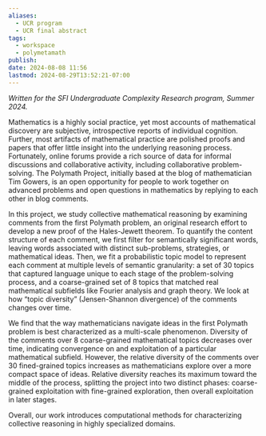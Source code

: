 ```yaml
---
aliases:
  - UCR program
  - UCR final abstract
tags:
  - workspace
  - polymetamath
publish: 
date: 2024-08-08 11:56
lastmod: 2024-08-29T13:52:21-07:00
---
```

*Written for the SFI Undergraduate Complexity Research program, Summer 2024.*

Mathematics is a highly social practice, yet most accounts of mathematical discovery are subjective, introspective reports of individual cognition. Further, most artifacts of mathematical practice are polished proofs and papers that offer little insight into the underlying reasoning process. Fortunately, online forums provide a rich source of data for informal discussions and collaborative activity, including collaborative problem-solving. The Polymath Project, initially based at the blog of mathematician Tim Gowers, is an open opportunity for people to work together on advanced problems and open questions in mathematics by replying to each other in blog comments.

In this project, we study collective mathematical reasoning by examining comments from the first Polymath problem, an original research effort to develop a new proof of the Hales-Jewett theorem. To quantify the content structure of each comment, we first filter for semantically significant words, leaving words associated with distinct sub-problems, strategies, or mathematical ideas. Then, we fit a probabilistic topic model to represent each comment at multiple levels of semantic granularity: a set of 30 topics that captured language unique to each stage of the problem-solving process, and a coarse-grained set of 8 topics that matched real mathematical subfields like Fourier analysis and graph theory. We look at how “topic diversity” (Jensen-Shannon divergence) of the comments changes over time.

We find that the way mathematicians navigate ideas in the first Polymath problem is best characterized as a multi-scale phenomenon. Diversity of the comments over 8 coarse-grained mathematical topics decreases over time, indicating convergence on and exploitation of a particular mathematical subfield. However, the relative diversity of the comments over 30 fined-grained topics increases as mathematicians explore over a more compact space of ideas. Relative diversity reaches its maximum toward the middle of the process, splitting the project into two distinct phases: coarse-grained exploitation with fine-grained exploration, then overall exploitation in later stages.

Overall, our work introduces computational methods for characterizing collective reasoning in highly specialized domains.
